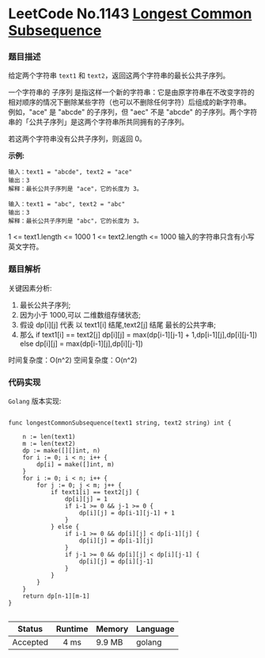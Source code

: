 # LeetCode No.1143  [Longest Common Subsequence](https://leetcode.com/problems/longest-common-subsequence/)

### 题目描述
给定两个字符串 `text1` 和 `text2`，返回这两个字符串的最长公共子序列。

一个字符串的 子序列 是指这样一个新的字符串：它是由原字符串在不改变字符的相对顺序的情况下删除某些字符（也可以不删除任何字符）后组成的新字符串。
例如，"ace" 是 "abcde" 的子序列，但 "aec" 不是 "abcde" 的子序列。两个字符串的「公共子序列」是这两个字符串所共同拥有的子序列。

若这两个字符串没有公共子序列，则返回 0。

**示例:**

```
输入：text1 = "abcde", text2 = "ace" 
输出：3  
解释：最长公共子序列是 "ace"，它的长度为 3。

```

```
输入：text1 = "abc", text2 = "abc"
输出：3
解释：最长公共子序列是 "abc"，它的长度为 3。

```
1 <= text1.length <= 1000
1 <= text2.length <= 1000
输入的字符串只含有小写英文字符。

### 题目解析
关键因素分析:
1. 最长公共子序列;
2. 因为小于 1000,可以 二维数组存储状态;
3. 假设 dp[i][j] 代表 以 text1[i] 结尾,text2[j] 结尾 最长的公共字串;
4. 那么 if text1[i] == text2[j] dp[i][j] = max(dp[i-1][j-1] + 1,dp[i-1][j],dp[i][j-1]) else  dp[i][j] = max(dp[i-1][j],dp[i][j-1])


时间复杂度：O(n^2)
空间复杂度：O(n^2)


### 代码实现

`Golang` 版本实现:

```golang

func longestCommonSubsequence(text1 string, text2 string) int {

	n := len(text1)
	m := len(text2)
	dp := make([][]int, n)
	for i := 0; i < n; i++ {
		dp[i] = make([]int, m)
	}
	for i := 0; i < n; i++ {
		for j := 0; j < m; j++ {
			if text1[i] == text2[j] {
				dp[i][j] = 1
				if i-1 >= 0 && j-1 >= 0 {
					dp[i][j] = dp[i-1][j-1] + 1
				}
			} else {
				if i-1 >= 0 && dp[i][j] < dp[i-1][j] {
					dp[i][j] = dp[i-1][j]
				}
				if j-1 >= 0 && dp[i][j] < dp[i][j-1] {
					dp[i][j] = dp[i][j-1]
				}
			}
		}
	}
	return dp[n-1][m-1]
}


```

| Status | Runtime | Memory |Language|
|:-------:|:-------:|:------|:------|
|Accepted|4 ms|9.9 MB	 |golang|
